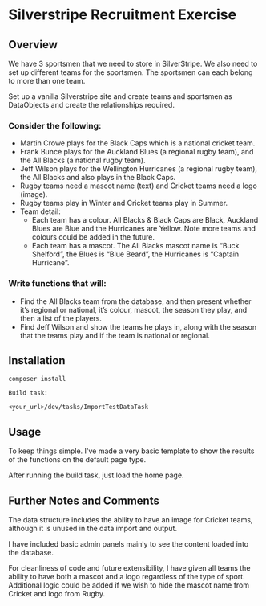 # Silverstripe Recruitment Exercise

## Overview

We have 3 sportsmen that we need to store in SilverStripe. We also need to set up different
teams for the sportsmen. The sportsmen can each belong to more than one team.

Set up a vanilla Silverstripe site and create teams and sportsmen as DataObjects and create
the relationships required.

### Consider the following:
* Martin Crowe plays for the Black Caps which is a national cricket team.
* Frank Bunce plays for the Auckland Blues (a regional rugby team), and the All Blacks (a
national rugby team).
* Jeff Wilson plays for the Wellington Hurricanes (a regional rugby team), the All Blacks
and also plays in the Black Caps.
* Rugby teams need a mascot name (text) and Cricket teams need a logo (image).
* Rugby teams play in Winter and Cricket teams play in Summer.
* Team detail:
  * Each team has a colour. All Blacks & Black Caps are Black, Auckland Blues are
  Blue and the Hurricanes are Yellow. Note more teams and colours could be
  added in the future.
  * Each team has a mascot. The All Blacks mascot name is “Buck Shelford”, the
  Blues is “Blue Beard”, the Hurricanes is “Captain Hurricane”.

### Write functions that will:
* Find the All Blacks team from the database, and then present whether it’s regional or
national, it’s colour, mascot, the season they play, and then a list of the players.
* Find Jeff Wilson and show the teams he plays in, along with the season that the teams
play and if the team is national or regional.

## Installation

```
composer install

Build task:

<your_url>/dev/tasks/ImportTestDataTask
```

## Usage

To keep things simple. I've made a very basic template to show the results of the functions on the default page type.

After running the build task, just load the home page.

## Further Notes and Comments

The data structure includes the ability to have an image for Cricket teams, although it is unused in the data import and output. 

I have included basic admin panels mainly to see the content loaded into the database.

For cleanliness of code and future extensibility, I have given all teams the ability to have both a mascot and a logo regardless of the type of sport.
Additional logic could be added if we wish to hide the mascot name from Cricket and logo from Rugby.
